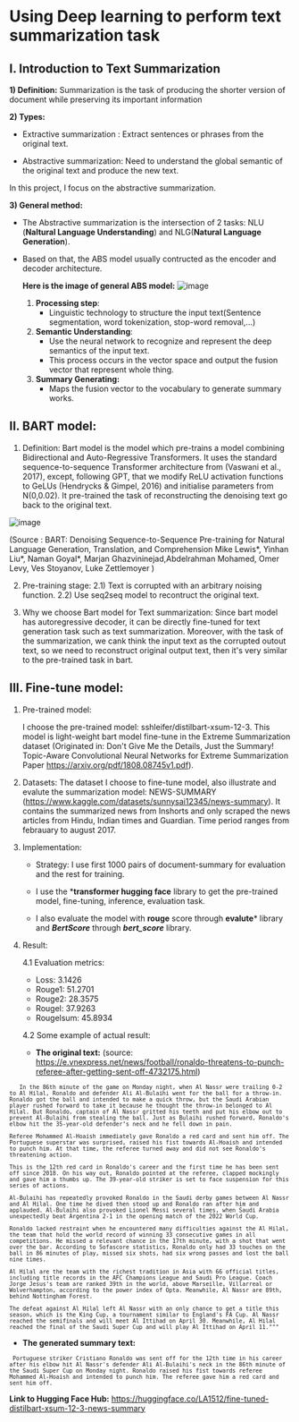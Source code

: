 # Using Deep learning to perform text summarization task

## I. Introduction to Text Summarization

**1) Definition:** Summarization is the task of producing the shorter version of document while preserving its important information

**2) Types:**

- Extractive summarization : Extract sentences or phrases from the original text.
    
- Abstractive summarization: Need to understand the global semantic of the original text and produce the new text.

In this project, I focus on the abstractive summarization.

**3) General method:**

- The Abstractive summarization is the intersection of 2 tasks: NLU (**Naltural Language Understanding**) and 
    NLG(**Natural Language Generation**).
    
- Based on that, the ABS model usually contructed as the encoder and decoder architecture.

  **Here is the image of general ABS model:**
  ![image](https://github.com/VuLamAnh151203/Text-Summarization_NLP_20232/assets/131300862/347a8ed3-ca5d-42d5-9447-52a50222c9ef)

  1) **Processing step**:
     - Linguistic technology to structure the input text(Sentence segmentation, word tokenization, stop-word removal,...)
  2) **Semantic Understanding**:
     - Use the neural network to recognize and represent the deep semantics of the input text.
     - This process occurs in the vector space and output the fusion vector that represent whole thing.
  3) **Summary Generating:**
     - Maps the fusion vector to the vocabulary to generate summary works.

## II. BART model:

1. Definition:
Bart model is the model which pre-trains a model combining Bidirectional and Auto-Regressive Transformers. It uses the standard sequence-to-sequence Transformer architecture from (Vaswani et al., 2017), except, following GPT, that we modify ReLU activation functions to GeLUs (Hendrycks & Gimpel, 2016) and initialise parameters from N(0,0.02). It pre-trained the task of reconstructing the denoising text go back to the original text.

![image](https://github.com/VuLamAnh151203/Text-Summarization_NLP_20232/assets/131300862/cfe51dc6-fe63-450e-ad16-803d66e52990)

(Source : BART: Denoising Sequence-to-Sequence Pre-training for Natural Language Generation, Translation, and Comprehension Mike Lewis*, Yinhan Liu*, Naman Goyal*, Marjan Ghazvininejad,Abdelrahman Mohamed, Omer Levy, Ves Stoyanov, Luke Zettlemoyer )

2. Pre-training stage:
   2.1) Text is corrupted with an arbitrary noising function.
   2.2) Use seq2seq model to recontruct the original text.

3. Why we choose Bart model for Text summarization:
   Since bart model has autoregressive decoder, it can be directly fine-tuned for text generation task such as text summarization. Moreover, with the task of the summarization, we cank think the input text as the corrupted outout text, so we need to reconstruct original output text, then it's very similar to the pre-trained task in bart.

## III. Fine-tune model:

1. Pre-trained model:

   I choose the pre-trained model: sshleifer/distilbart-xsum-12-3. This model is light-weight bart model fine-tune in the Extreme Summarization dataset (Originated in: Don't Give Me the Details, Just the Summary! Topic-Aware Convolutional Neural Networks for Extreme Summarization Paper https://arxiv.org/pdf/1808.08745v1.pdf).

2. Datasets:
   The dataset I choose to fine-tune model, also illustrate and evalute the summarization model: NEWS-SUMMARY (https://www.kaggle.com/datasets/sunnysai12345/news-summary). It contains the summarized news from Inshorts and only scraped the news articles from Hindu, Indian times and Guardian. Time period ranges from febrauary to august 2017.

3. Implementation:
   - Strategy: I use first 1000 pairs of document-summary for evaluation and the rest for training.
   
   - I use the ***transformer hugging face** library to get the pre-trained model, fine-tuning, inference, evaluation task.

   - I also evaluate the model with **rouge** score through **evalute*** library and ***BertScore*** through ***bert_score*** library.

5. Result:

   4.1 Evaluation metrics:
   
   - Loss: 3.1426
    - Rouge1: 51.2701
    - Rouge2: 28.3575
    - Rougel: 37.9263
    - Rougelsum: 45.8934

   4.2 Some example of actual result:
   
   - **The original text:** (source: https://e.vnexpress.net/news/football/ronaldo-threatens-to-punch-referee-after-getting-sent-off-4732175.html)
   
<sub>
    
       In the 86th minute of the game on Monday night, when Al Nassr were trailing 0-2 to Al Hilal, Ronaldo and defender Ali Al-Bulaihi went for the ball for a throw-in. Ronaldo got the ball and intended to make a quick throw, but the Saudi Arabian player rushed forward to take it because he thought the throw-in belonged to Al Hilal. But Ronaldo, captain of Al Nassr gritted his teeth and put his elbow out to prevent Al-Bulaihi from stealing the ball. Just as Bulaihi rushed forward, Ronaldo's elbow hit the 35-year-old defender’s neck and he fell down in pain.
    
    Referee Mohammed Al-Hoaish immediately gave Ronaldo a red card and sent him off. The Portuguese superstar was surprised, raised his fist towards Al-Hoaish and intended to punch him. At that time, the referee turned away and did not see Ronaldo's threatening action.
    
    This is the 12th red card in Ronaldo's career and the first time he has been sent off since 2018. On his way out, Ronaldo pointed at the referee, clapped mockingly and gave him a thumbs up. The 39-year-old striker is set to face suspension for this series of actions.
    
    Al-Bulaihi has repeatedly provoked Ronaldo in the Saudi derby games between Al Nassr and Al Hilal. One time he dived then stood up and Ronaldo ran after him and applauded. Al-Bulaihi also provoked Lionel Messi several times, when Saudi Arabia unexpectedly beat Argentina 2-1 in the opening match of the 2022 World Cup.
    
    Ronaldo lacked restraint when he encountered many difficulties against the Al Hilal, the team that hold the world record of winning 33 consecutive games in all competitions. He missed a relevant chance in the 17th minute, with a shot that went over the bar. According to Sofascore statistics, Ronaldo only had 33 touches on the ball in 86 minutes of play, missed six shots, had six wrong passes and lost the ball nine times.
    
    Al Hilal are the team with the richest tradition in Asia with 66 official titles, including title records in the AFC Champions League and Saudi Pro League. Coach Jorge Jesus's team are ranked 39th in the world, above Marseille, Villarreal or Wolverhampton, according to the power index of Opta. Meanwhile, Al Nassr are 89th, behind Nottingham Forest.
    
    The defeat against Al Hilal left Al Nassr with an only chance to get a title this season, which is the King Cup, a tournament similar to England's FA Cup. Al Nassr reached the semifinals and will meet Al Ittihad on April 30. Meanwhile, Al Hilal reached the final of the Saudi Super Cup and will play Al Ittihad on April 11."""
</sub>

- **The generated summary text:**

<sub>
    
     Portuguese striker Cristiano Ronaldo was sent off for the 12th time in his career after his elbow hit Al Nassr's defender Ali Al-Bulaihi's neck in the 86th minute of the Saudi Super Cup on Monday night. Ronaldo raised his fist towards referee Mohammed Al-Hoaish and intended to punch him. The referee gave him a red card and sent him off.

 </sub>

**Link to Hugging Face Hub:** https://huggingface.co/LA1512/fine-tuned-distilbart-xsum-12-3-news-summary


